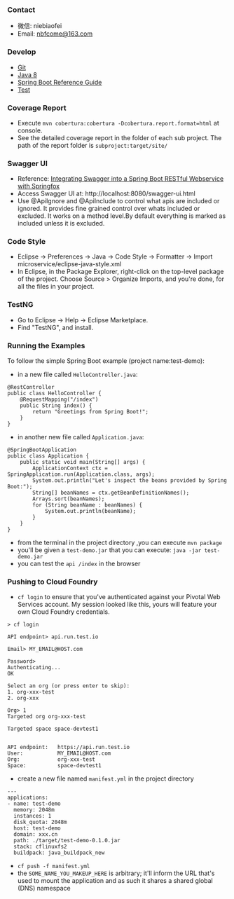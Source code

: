 ### Contact
- 微信: niebiaofei
- Email: nbfcome@163.com

### Develop
- [Git](http://git-scm.com/downloads)
- [Java 8](http://www.oracle.com/technetwork/java/javase/downloads/jdk8-downloads-2133151.html)
- [Spring Boot Reference Guide](http://docs.spring.io/spring-boot/docs/current/reference/htmlsingle/)
- [Test](https://docs.spring.io/spring-boot/docs/current/reference/html/boot-features-testing.html)

### Coverage Report
- Execute `mvn cobertura:cobertura -Dcobertura.report.format=html` at console.
- See the detailed coverage report in the folder of each sub project. The path of the report folder is  `subproject:target/site/`

### Swagger UI
- Reference: [Integrating Swagger into a Spring Boot RESTful Webservice with Springfox](http://www.hascode.com/2015/07/integrating-swagger-into-a-spring-boot-restful-webservice-with-springfox/)
- Access Swagger UI at: http://localhost:8080/swagger-ui.html
- Use @ApiIgnore and @ApiInclude to control what apis are included or ignored. It provides fine grained control over whats included or excluded. It works on a method level.By default everything is marked as included unless it is excluded. 

### Code Style
- Eclipse -> Preferences -> Java -> Code Style -> Formatter -> Import  microservice/eclipse-java-style.xml
- In Eclipse, in the Package Explorer, right-click on the top-level package of the project. Choose Source > Organize Imports, and you're done, for all the files in your project.

### TestNG
- Go to Eclipse -> Help -> Eclipse Marketplace.
- Find "TestNG", and install.

### Running the Examples

To follow the simple Spring Boot example (project name:test-demo):

- in a new file called `HelloController.java`:

```
@RestController
public class HelloController {
    @RequestMapping("/index")
    public String index() {
        return "Greetings from Spring Boot!";
    }
}
```
- in another new file called `Application.java`:
```
@SpringBootApplication
public class Application {
    public static void main(String[] args) {
        ApplicationContext ctx = SpringApplication.run(Application.class, args);
        System.out.println("Let's inspect the beans provided by Spring Boot:");
        String[] beanNames = ctx.getBeanDefinitionNames();
        Arrays.sort(beanNames);
        for (String beanName : beanNames) {
            System.out.println(beanName);
        }
    }
}
```
- from the terminal in the project directory ,you can execute `mvn package`
- you'll be given a `test-demo.jar` that you can execute: `java -jar test-demo.jar`
- you can test the `api /index` in the browser

### Pushing to Cloud Foundry

- `cf login` to ensure that you've authenticated against your Pivotal Web Services account. My session looked like this, yours will feature your own Cloud Foundry credentials.
```
> cf login

API endpoint> api.run.test.io

Email> MY_EMAIL@HOST.com

Password>
Authenticating...
OK

Select an org (or press enter to skip):
1. org-xxx-test
2. org-xxx

Org> 1
Targeted org org-xxx-test

Targeted space space-devtest1


API endpoint:   https://api.run.test.io
User:           MY_EMAIL@HOST.com
Org:            org-xxx-test
Space:          space-devtest1

```
- create a new file named `manifest.yml` in the project directory
```
---
applications:
- name: test-demo
  memory: 2048m
  instances: 1
  disk_quota: 2048m
  host: test-demo
  domain: xxx.cn
  path: ./target/test-demo-0.1.0.jar
  stack: cflinuxfs2
  buildpack: java_buildpack_new
``` 
- `cf push -f manifest.yml`
-  the `SOME_NAME_YOU_MAKEUP_HERE` is arbitrary; it'll inform the URL that's used to mount the application and as such it shares a shared global (DNS) namespace

